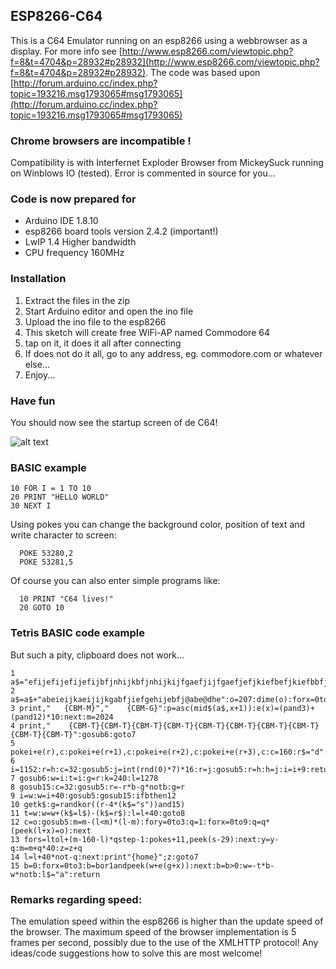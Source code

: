 ## ESP8266-C64

This is a C64 Emulator running on an esp8266 using a webbrowser as a display.
For more info see [http://www.esp8266.com/viewtopic.php?f=8&t=4704&p=28932#p28932](http://www.esp8266.com/viewtopic.php?f=8&t=4704&p=28932#p28932).
The code was based upon [http://forum.arduino.cc/index.php?topic=193216.msg1793065#msg1793065](http://forum.arduino.cc/index.php?topic=193216.msg1793065#msg1793065)

### Chrome browsers are incompatible !
Compatibility is with Interfernet Exploder Browser from MickeySuck running on Winblows IO (tested).
Error is commented in source for you...

### Code is now prepared for
- Arduino IDE 1.8.10
- esp8266 board tools version 2.4.2 (important!) 
- LwIP 1.4 Higher bandwidth
- CPU frequency 160MHz

### Installation
1. Extract the files in the zip
2. Start Arduino editor and open the ino file
3. Upload the ino file to the esp8266
4. This sketch will create free WiFi-AP named Commodore 64
5. tap on it, it does it all after connecting
6. If does not do it all, go to any address, eg. commodore.com or whatever else...
7. Enjoy...

### Have fun
You should now see the startup screen of de C64!

![alt text](https://upload.wikimedia.org/wikipedia/commons/4/48/C64_startup_animiert.gif "C64 startup screen")

### BASIC example
```basic
10 FOR I = 1 TO 10
20 PRINT "HELLO WORLD"
30 NEXT I
```
Using pokes you can change the background color, position of text and write character to screen:
```basic
  POKE 53280,2
  POKE 53281,5
```  
Of course you can also enter simple programs like: 
```basic
  10 PRINT "C64 lives!"
  20 GOTO 10
```

### Tetris BASIC code example
But such a pity, clipboard does not work...
```basic
1 a$="efijefijefijefijbfjnhijkbfjnhijkijfgaefjijfgaefjefjkiefbefjkiefbbfjidefj" 
2 a$=a$+"abeieijkaeijijkgabfjiefgehijebfj@abe@dhe":o=207:dime(o):forx=0to111 
3 print,"   {CBM-M}","    {CBM-G}":p=asc(mid$(a$,x+1)):e(x)=(pand3)+(pand12)*10:next:m=2024 
4 print,"    {CBM-T}{CBM-T}{CBM-T}{CBM-T}{CBM-T}{CBM-T}{CBM-T}{CBM-T}{CBM-T}{CBM-T}":gosub6:goto7 
5 pokei+e(r),c:pokei+e(r+1),c:pokei+e(r+2),c:pokei+e(r+3),c:c=160:r$="d":return 
6 i=1152:r=h:c=32:gosub5:j=int(rnd(0)*7)*16:r=j:gosub5:r=h:h=j:i=i+9:return 
7 gosub6:w=i:t=i:g=r:k=240:l=1278 
8 gosub15:c=32:gosub5:r=-r*b-g*notb:g=r 
9 i=w:w=i+40:gosub5:gosub15:ifbthen12 
10 getk$:g=randkor((r-4*(k$="s"))and15) 
11 t=w:w=w+(k$=l$)-(k$=r$):l=l+40:goto8 
12 c=o:gosub5:m=m-(l<m)*(l-m):fory=0to3:q=1:forx=0to9:q=q*(peek(l+x)=o):next 
13 fors=ltol+(m-160-l)*qstep-1:pokes+11,peek(s-29):next:y=y-q:m=m+q*40:z=z+q 
14 l=l+40*not-q:next:print"{home}";z:goto7 
15 b=0:forx=0to3:b=bor1andpeek(w+e(g+x)):next:b=b>0:w=-t*b-w*notb:l$="a":return 
```

### Remarks regarding speed:
The emulation speed within the esp8266 is higher than the update speed of the browser. The maximum speed of the browser implementation is 5 frames per second, possibly due to the use of the XMLHTTP protocol! Any ideas/code suggestions how to solve this are most welcome!


